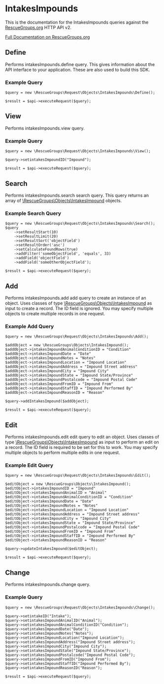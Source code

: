 # IntakesImpounds

This is the documentation for the IntakesImpounds queries against the [RescueGroups.org](https://www.rescuegroups.org/) HTTP API v2.

[Full Documentation on RescueGroups.org](https://userguide.rescuegroups.org/display/APIDG/Object+definitions#Objectdefinitions-intakesImpounds)

## Define
Performs intakesImpounds.define query. This gives information about the API interface to your application. These are also used to build this SDK.

### Example Query

    $query = new \RescueGroups\Request\Objects\IntakesImpounds\Define();

    $result = $api->executeRequest($query);
## View
Performs intakesImpounds.view query.

### Example Query

    $query = new \RescueGroups\Request\Objects\IntakesImpounds\View();

    $query->setintakesImpoundID("Impound");

    $result = $api->executeRequest($query);

## Search
Performs intakesImpounds.search search query. This query returns an array of [\RescueGroups\Objects\IntakesImpound](../../../src/Objects/IntakesImpound.php) objects.

### Example Search Query

    $query = new \RescueGroups\Request\Objects\IntakesImpounds\Search();
    $query
        ->setResultStart(10)
        ->setResultLimit(20)
        ->setResultSort('objectField')
        ->setResultOrder('asc')
        ->setCalculateFoundRows(true)
        ->addFilter('someObjectField', 'equals', 33)
        ->addField('objectField')
        ->addField('someOtherObjectField');

    $result = $api->executeRequest($query);
## Add
Performs intakesImpounds.add add query to create an instance of an object. Uses classes of type [\RescueGroups\Objects\IntakesImpound](../../../src/Objects/IntakesImpound.php) as input to create a record. The ID field is ignored. You may specify multiple objects to create multiple records in one request.

### Example Add Query

    $query = new \RescueGroups\Request\Objects\IntakesImpounds\Add();

    $addObject = new \RescueGroups\Objects\IntakesImpound();
    $addObject->intakesImpoundAnimalConditionID = "Condition"
    $addObject->intakesImpoundDate = "Date"
    $addObject->intakesImpoundNotes = "Notes"
    $addObject->intakesImpoundLocation = "Impound Location"
    $addObject->intakesImpoundAddress = "Impound Street address"
    $addObject->intakesImpoundCity = "Impound City"
    $addObject->intakesImpoundState = "Impound State/Province"
    $addObject->intakesImpoundPostalcode = "Impound Postal Code"
    $addObject->intakesImpoundFromID = "Impound From"
    $addObject->intakesImpoundStaffID = "Impound Performed By"
    $addObject->intakesImpoundReasonID = "Reason"

    $query->addIntakesImpound($addObject);

    $result = $api->executeRequest($query);
## Edit
Performs intakesImpounds.edit edit query to edit an object. Uses classes of type [\RescueGroups\Objects\IntakesImpound](../../../src/Objects/IntakesImpound.php) as input to perform an edit on a record. The ID field is required to be set for this to work. You may specify multiple objects to perform multiple edits in one request.

### Example Edit Query

    $query = new \RescueGroups\Request\Objects\IntakesImpounds\Edit();

    $editObject = new \RescueGroups\Objects\IntakesImpound();
    $editObject->intakesImpoundID = "Impound"
    $editObject->intakesImpoundAnimalID = "Animal"
    $editObject->intakesImpoundAnimalConditionID = "Condition"
    $editObject->intakesImpoundDate = "Date"
    $editObject->intakesImpoundNotes = "Notes"
    $editObject->intakesImpoundLocation = "Impound Location"
    $editObject->intakesImpoundAddress = "Impound Street address"
    $editObject->intakesImpoundCity = "Impound City"
    $editObject->intakesImpoundState = "Impound State/Province"
    $editObject->intakesImpoundPostalcode = "Impound Postal Code"
    $editObject->intakesImpoundFromID = "Impound From"
    $editObject->intakesImpoundStaffID = "Impound Performed By"
    $editObject->intakesImpoundReasonID = "Reason"

    $query->updateIntakesImpound($editObject);

    $result = $api->executeRequest($query);
## Change
Performs intakesImpounds.change query.

### Example Query

    $query = new \RescueGroups\Request\Objects\IntakesImpounds\Change();

    $query->setintakeID("Intake");
    $query->setintakesImpoundAnimalID("Animal");
    $query->setintakesImpoundAnimalConditionID("Condition");
    $query->setintakesImpoundDate("Date");
    $query->setintakesImpoundNotes("Notes");
    $query->setintakesImpoundLocation("Impound Location");
    $query->setintakesImpoundAddress("Impound Street address");
    $query->setintakesImpoundCity("Impound City");
    $query->setintakesImpoundState("Impound State/Province");
    $query->setintakesImpoundPostalcode("Impound Postal Code");
    $query->setintakesImpoundFromID("Impound From");
    $query->setintakesImpoundStaffID("Impound Performed By");
    $query->setintakesImpoundReasonID("Reason");

    $result = $api->executeRequest($query);

